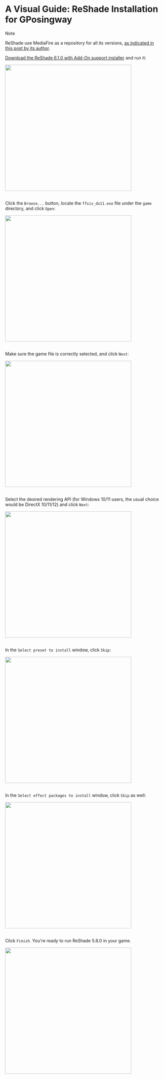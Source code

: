 # A Visual Guide: ReShade Installation for GPosingway

> [!NOTE]
> ReShade use MediaFire as a repository for all its versions, [as indicated in this post by its author](https://reshade.me/forum/general-discussion/2207-older-versions).

[Download the ReShade 6.1.0 with Add-On support installer](https://www.mediafire.com/file/0rhdfhlihnsnd1c/ReShade_Setup_6.1.0_Addon.exe/file) and run it:

<img src='https://github.com/gposingway/gposingway/assets/18711130/6a57b0d1-5684-441b-94b3-01254d38095a' width='408' /><br/><br/>

Click the `Browse...` button, locate the `ffxiv_dx11.exe` file under the `game` directory, and click `Open`:

<img src='https://github.com/gposingway/gposingway/assets/18711130/433815f2-3648-4efd-b8c3-18786bd1a657' width='408' /><br/><br/>

Make sure the game file is correctly selected, and click `Next`:

<img src='https://github.com/gposingway/gposingway/assets/18711130/8d8062b8-cbe4-4d9c-bcaf-c252c20d2faf' width='408' /><br/><br/>

Select the desired rendering API (for Windows 10/11 users, the usual choice would be DirectX 10/11/12) and click `Next`:

<img src='https://github.com/gposingway/gposingway/assets/18711130/45358023-2100-455c-9619-7c04f5487b4d' width='408' /><br/><br/>

In the `Select preset to install` window, click `Skip`:

<img src='https://github.com/gposingway/gposingway/assets/18711130/c458f994-5b5e-495f-9c4e-04122a63b4a6' width='408' /><br/><br/>

In the `Select effect packages to install` window, click `Skip` as well:

<img src='https://github.com/gposingway/gposingway/assets/18711130/0ff6a3ae-32f4-408a-935a-db9c8d30fb89' width='408' /><br/><br/>

Click `Finish`. You're ready to run ReShade 5.8.0 in your game.

<img src='https://github.com/gposingway/gposingway/assets/18711130/9ab2bf1f-a809-4130-aea7-0f767e8dbe84' width='408' />
